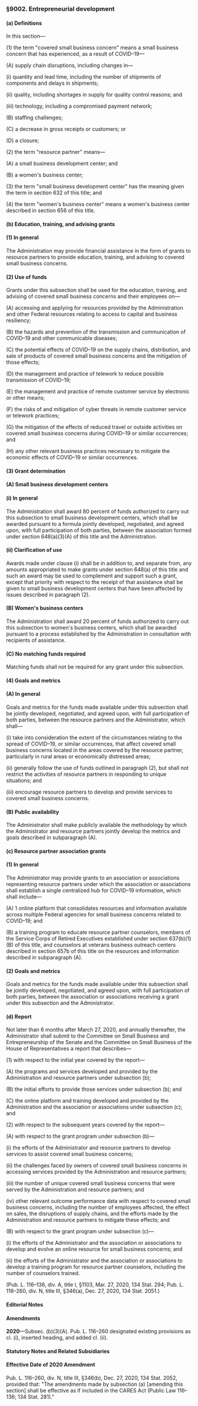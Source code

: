### §9002. Entrepreneurial development ###

#### (a) Definitions ####

In this section—

(1) the term "covered small business concern" means a small business concern that has experienced, as a result of COVID–19—

(A) supply chain disruptions, including changes in—

(i) quantity and lead time, including the number of shipments of components and delays in shipments;

(ii) quality, including shortages in supply for quality control reasons; and

(iii) technology, including a compromised payment network;

(B) staffing challenges;

(C) a decrease in gross receipts or customers; or

(D) a closure;

(2) the term "resource partner" means—

(A) a small business development center; and

(B) a women's business center;

(3) the term "small business development center" has the meaning given the term in section 632 of this title; and

(4) the term "women's business center" means a women's business center described in section 656 of this title.

#### (b) Education, training, and advising grants ####

#### (1) In general ####

The Administration may provide financial assistance in the form of grants to resource partners to provide education, training, and advising to covered small business concerns.

#### (2) Use of funds ####

Grants under this subsection shall be used for the education, training, and advising of covered small business concerns and their employees on—

(A) accessing and applying for resources provided by the Administration and other Federal resources relating to access to capital and business resiliency;

(B) the hazards and prevention of the transmission and communication of COVID–19 and other communicable diseases;

(C) the potential effects of COVID–19 on the supply chains, distribution, and sale of products of covered small business concerns and the mitigation of those effects;

(D) the management and practice of telework to reduce possible transmission of COVID–19;

(E) the management and practice of remote customer service by electronic or other means;

(F) the risks of and mitigation of cyber threats in remote customer service or telework practices;

(G) the mitigation of the effects of reduced travel or outside activities on covered small business concerns during COVID–19 or similar occurrences; and

(H) any other relevant business practices necessary to mitigate the economic effects of COVID–19 or similar occurrences.

#### (3) Grant determination ####

#### (A) Small business development centers ####

#### (i) In general ####

The Administration shall award 80 percent of funds authorized to carry out this subsection to small business development centers, which shall be awarded pursuant to a formula jointly developed, negotiated, and agreed upon, with full participation of both parties, between the association formed under section 648(a)(3)(A) of this title and the Administration.

#### (ii) Clarification of use ####

Awards made under clause (i) shall be in addition to, and separate from, any amounts appropriated to make grants under section 648(a) of this title and such an award may be used to complement and support such a grant, except that priority with respect to the receipt of that assistance shall be given to small business development centers that have been affected by issues described in paragraph (2).

#### (B) Women's business centers ####

The Administration shall award 20 percent of funds authorized to carry out this subsection to women's business centers, which shall be awarded pursuant to a process established by the Administration in consultation with recipients of assistance.

#### (C) No matching funds required ####

Matching funds shall not be required for any grant under this subsection.

#### (4) Goals and metrics ####

#### (A) In general ####

Goals and metrics for the funds made available under this subsection shall be jointly developed, negotiated, and agreed upon, with full participation of both parties, between the resource partners and the Administrator, which shall—

(i) take into consideration the extent of the circumstances relating to the spread of COVID–19, or similar occurrences, that affect covered small business concerns located in the areas covered by the resource partner, particularly in rural areas or economically distressed areas;

(ii) generally follow the use of funds outlined in paragraph (2), but shall not restrict the activities of resource partners in responding to unique situations; and

(iii) encourage resource partners to develop and provide services to covered small business concerns.

#### (B) Public availability ####

The Administrator shall make publicly available the methodology by which the Administrator and resource partners jointly develop the metrics and goals described in subparagraph (A).

#### (c) Resource partner association grants ####

#### (1) In general ####

The Administrator may provide grants to an association or associations representing resource partners under which the association or associations shall establish a single centralized hub for COVID–19 information, which shall include—

(A) 1 online platform that consolidates resources and information available across multiple Federal agencies for small business concerns related to COVID–19; and

(B) a training program to educate resource partner counselors, members of the Service Corps of Retired Executives established under section 637(b)(1)(B) of this title, and counselors at veterans business outreach centers described in section 657b of this title on the resources and information described in subparagraph (A).

#### (2) Goals and metrics ####

Goals and metrics for the funds made available under this subsection shall be jointly developed, negotiated, and agreed upon, with full participation of both parties, between the association or associations receiving a grant under this subsection and the Administrator.

#### (d) Report ####

Not later than 6 months after March 27, 2020, and annually thereafter, the Administrator shall submit to the Committee on Small Business and Entrepreneurship of the Senate and the Committee on Small Business of the House of Representatives a report that describes—

(1) with respect to the initial year covered by the report—

(A) the programs and services developed and provided by the Administration and resource partners under subsection (b);

(B) the initial efforts to provide those services under subsection (b); and

(C) the online platform and training developed and provided by the Administration and the association or associations under subsection (c); and

(2) with respect to the subsequent years covered by the report—

(A) with respect to the grant program under subsection (b)—

(i) the efforts of the Administrator and resource partners to develop services to assist covered small business concerns;

(ii) the challenges faced by owners of covered small business concerns in accessing services provided by the Administration and resource partners;

(iii) the number of unique covered small business concerns that were served by the Administration and resource partners; and

(iv) other relevant outcome performance data with respect to covered small business concerns, including the number of employees affected, the effect on sales, the disruptions of supply chains, and the efforts made by the Administration and resource partners to mitigate these effects; and

(B) with respect to the grant program under subsection (c)—

(i) the efforts of the Administrator and the association or associations to develop and evolve an online resource for small business concerns; and

(ii) the efforts of the Administrator and the association or associations to develop a training program for resource partner counselors, including the number of counselors trained.

(Pub. L. 116–136, div. A, title I, §1103, Mar. 27, 2020, 134 Stat. 294; Pub. L. 116–260, div. N, title III, §346(a), Dec. 27, 2020, 134 Stat. 2051.)

#### **Editorial Notes** ####

#### Amendments ####

**2020**—Subsec. (b)(3)(A). Pub. L. 116–260 designated existing provisions as cl. (i), inserted heading, and added cl. (ii).

#### **Statutory Notes and Related Subsidiaries** ####

#### Effective Date of 2020 Amendment ####

Pub. L. 116–260, div. N, title III, §346(b), Dec. 27, 2020, 134 Stat. 2052, provided that: "The amendments made by subsection (a) [amending this section] shall be effective as if included in the CARES Act (Public Law 116–136; 134 Stat. 281)."